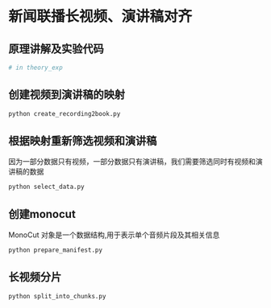 # 新闻联播长视频、演讲稿对齐

## 原理讲解及实验代码
```python
# in theory_exp
```

## 创建视频到演讲稿的映射
```python
python create_recording2book.py
```

## 根据映射重新筛选视频和演讲稿
因为一部分数据只有视频，一部分数据只有演讲稿，我们需要筛选同时有视频和演讲稿的数据
```python
python select_data.py
```

## 创建monocut
MonoCut 对象是一个数据结构,用于表示单个音频片段及其相关信息
```python
python prepare_manifest.py
```

## 长视频分片
```python
python split_into_chunks.py
```

